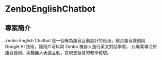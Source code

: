 # ZenboEnglishChatbot
## 專案簡介
Zenbo English Chatbot 是一個專為語音互動設計的應用，結合語音識別與 Google AI 技術，讓用戶可以與 Zenbo 機器人進行英文對話學習。
此專案專注於語音識別、與機器人表達互動，實現更智慧的教學體驗。

